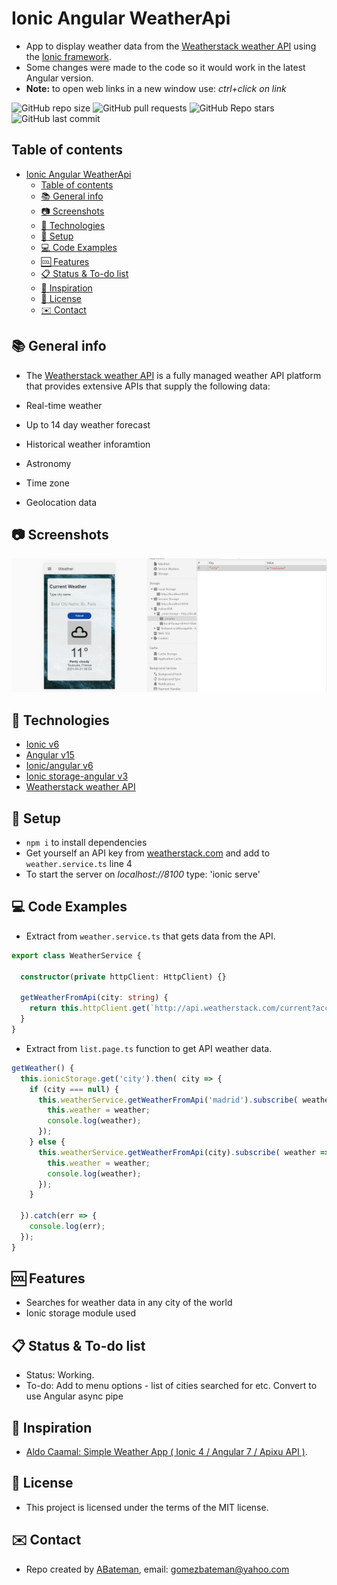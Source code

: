 # Ionic Angular WeatherApi

* App to display weather data from the [Weatherstack weather API](https://weatherstack.com/documentation) using the [Ionic framework](https://ionicframework.com/docs).
* Some changes were made to the code so it would work in the latest Angular version.
* **Note:** to open web links in a new window use: _ctrl+click on link_

![GitHub repo size](https://img.shields.io/github/repo-size/AndrewJBateman/ionic-angular-weatherapi?style=plastic)
![GitHub pull requests](https://img.shields.io/github/issues-pr/AndrewJBateman/ionic-angular-weatherapi?style=plastic)
![GitHub Repo stars](https://img.shields.io/github/stars/AndrewJBateman/ionic-angular-weatherapi?style=plastic)
![GitHub last commit](https://img.shields.io/github/last-commit/AndrewJBateman/ionic-angular-weatherapi?style=plastic)

## Table of contents

* [Ionic Angular WeatherApi](#ionic-angular-weatherapi)
  * [Table of contents](#table-of-contents)
  * [:books: General info](#books-general-info)
  * [:camera: Screenshots](#camera-screenshots)
  * [:signal_strength: Technologies](#signal_strength-technologies)
  * [:floppy_disk: Setup](#floppy_disk-setup)
  * [:computer: Code Examples](#computer-code-examples)
  * [:cool: Features](#cool-features)
  * [:clipboard: Status & To-do list](#clipboard-status--to-do-list)
  * [:clap: Inspiration](#clap-inspiration)
  * [:file_folder: License](#file_folder-license)
  * [:envelope: Contact](#envelope-contact)

## :books: General info

* The [Weatherstack weather API](https://weatherstack.com/documentation) is a fully managed weather API platform that provides extensive APIs
  that supply the following data:

* Real-time weather
* Up to 14 day weather forecast
* Historical weather inforamtion
* Astronomy
* Time zone
* Geolocation data

## :camera: Screenshots

![Ionic page](./img/weather.png)

## :signal_strength: Technologies

* [Ionic v6](https://ionicframework.com/)
* [Angular v15](https://angular.io/)
* [Ionic/angular v6](https://www.npmjs.com/package/@ionic/angular)
* [Ionic storage-angular v3](https://www.npmjs.com/package/@ionic/storage-angular)
* [Weatherstack weather API](https://weatherstack.com/documentation)

## :floppy_disk: Setup

* `npm i` to install dependencies
* Get yourself an API key from [weatherstack.com](https://weatherstack.com/) and add to `weather.service.ts` line 4
* To start the server on _localhost://8100_ type: 'ionic serve'

## :computer: Code Examples

* Extract from `weather.service.ts` that gets data from the API.

```typescript
export class WeatherService {

  constructor(private httpClient: HttpClient) {}

  getWeatherFromApi(city: string) {
    return this.httpClient.get(`http://api.weatherstack.com/current?access_key=${apiKey}&query=${city}`);
  }
}
```

* Extract from `list.page.ts` function to get API weather data.

```typescript
getWeather() {
  this.ionicStorage.get('city').then( city => {
    if (city === null) {
      this.weatherService.getWeatherFromApi('madrid').subscribe( weather => {
        this.weather = weather;
        console.log(weather);
      });
    } else {
      this.weatherService.getWeatherFromApi(city).subscribe( weather => {
        this.weather = weather;
        console.log(weather);
      });
    }

  }).catch(err => {
    console.log(err);
  });
}
```

## :cool: Features

* Searches for weather data in any city of the world
* Ionic storage module used

## :clipboard: Status & To-do list

* Status: Working.
* To-do: Add to menu options - list of cities searched for etc. Convert to use Angular async pipe

## :clap: Inspiration

* [Aldo Caamal: Simple Weather App ( Ionic 4 / Angular 7 / Apixu API )](https://www.youtube.com/watch?v=P6RDIjF66dw&t=137s).

## :file_folder: License

* This project is licensed under the terms of the MIT license.

## :envelope: Contact

* Repo created by [ABateman](https://github.com/AndrewJBateman), email: gomezbateman@yahoo.com
